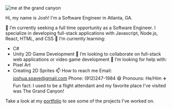

![me at the grand canyon](https://imgur.com/DnGjIV1)

Hi, my name is Josh! I'm a Software Engineer in Atlanta, GA.

:eyes: I’m currently seeking a full time opportunity as a Software Engineer. I specialize in developing full-stack applications with Javascript, Node.js, React, HTML, and CSS
🌱 I’m currently learning:
- C# 
- Unity 2D Game Development 
👯 I’m looking to collaborate on full-stack web applications or video game development
🤔 I’m looking for help with: 
- Pixel Art 
- Creating 2D Sprites
📫 How to reach me 
Email: joshua.soave@gmail.com
Phone: (912)247-1984
😄 Pronouns: He/Him
:airplane: Fun fact: I used to be a flight attendant and my favorite place I've visited was The Grand Canyon! 


Take a look at my [portfolio](https://joshsoave.com/) to see some of the projects I've worked on.
